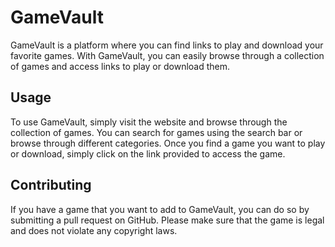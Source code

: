 <h1>GameVault</h1>
<p>GameVault is a platform where you can find links to play and download your favorite games. With GameVault, you can easily browse through a collection of games and access links to play or download them.</p>

<h2>Usage</h2>
<p>To use GameVault, simply visit the website and browse through the collection of games. You can search for games using the search bar or browse through different categories. Once you find a game you want to play or download, simply click on the link provided to access the game.</p>

<h2>Contributing</h2>
<p>If you have a game that you want to add to GameVault, you can do so by submitting a pull request on GitHub. Please make sure that the game is legal and does not violate any copyright laws.</p>

